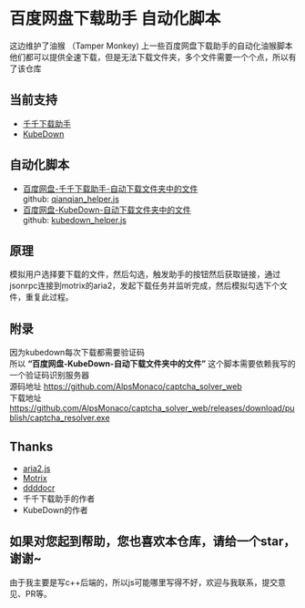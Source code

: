 # 百度网盘下载助手 自动化脚本

这边维护了油猴 （Tamper Monkey) 上一些百度网盘下载助手的自动化油猴脚本  
他们都可以提供全速下载，但是无法下载文件夹，多个文件需要一个个点，所以有了该仓库


## 当前支持
* [千千下载助手](https://greasyfork.org/zh-CN/scripts/463171-%E7%99%BE%E5%BA%A6%E7%BD%91%E7%9B%98%E5%8D%83%E5%8D%83%E4%B8%8B%E8%BD%BD%E5%8A%A9%E6%89%8B) 
* [KubeDown](https://greasyfork.org/zh-CN/scripts/463832-%E7%99%BE%E5%BA%A6%E7%BD%91%E7%9B%98%E4%B8%8D%E9%99%90%E9%80%9F%E4%B8%8B%E8%BD%BD-kubedown)

## 自动化脚本

* [百度网盘-千千下载助手-自动下载文件夹中的文件](https://greasyfork.org/zh-CN/scripts/469709-%E7%99%BE%E5%BA%A6%E7%BD%91%E7%9B%98-%E5%8D%83%E5%8D%83%E4%B8%8B%E8%BD%BD%E5%8A%A9%E6%89%8B-%E8%87%AA%E5%8A%A8%E4%B8%8B%E8%BD%BD%E6%96%87%E4%BB%B6%E5%A4%B9%E4%B8%AD%E7%9A%84%E6%96%87%E4%BB%B6)  
github: [qianqian_helper.js](https://github.com/AlpsMonaco/PanAutoHelper/blob/main/qianqian_helper.js)
* [百度网盘-KubeDown-自动下载文件夹中的文件 ](https://greasyfork.org/zh-CN/scripts/469845-%E7%99%BE%E5%BA%A6%E7%BD%91%E7%9B%98-kubedown-%E8%87%AA%E5%8A%A8%E4%B8%8B%E8%BD%BD%E6%96%87%E4%BB%B6%E5%A4%B9%E4%B8%AD%E7%9A%84%E6%96%87%E4%BB%B6)  
github: [kubedown_helper.js](https://github.com/AlpsMonaco/PanAutoHelper/blob/main/kubedown_helper.js)


## 原理
模拟用户选择要下载的文件，然后勾选，触发助手的按钮然后获取链接，通过jsonrpc连接到motrix的aria2，发起下载任务并监听完成，然后模拟勾选下个文件，重复此过程。

## 附录
因为kubedown每次下载都需要验证码  
所以 **“百度网盘-KubeDown-自动下载文件夹中的文件”** 这个脚本需要依赖我写的一个验证码识别服务器  
源码地址 https://github.com/AlpsMonaco/captcha_solver_web  
下载地址 https://github.com/AlpsMonaco/captcha_solver_web/releases/download/publish/captcha_resolver.exe


## Thanks
* [aria2.js](https://github.com/sonnyp/aria2.js/)
* [Motrix](https://github.com/agalwood/Motrix)
* [ddddocr](https://github.com/sml2h3/ddddocr)
* 千千下载助手的作者
* KubeDown的作者



## 如果对您起到帮助，您也喜欢本仓库，请给一个star，谢谢~  

由于我主要是写c++后端的，所以js可能哪里写得不好，欢迎与我联系，提交意见、PR等。  
